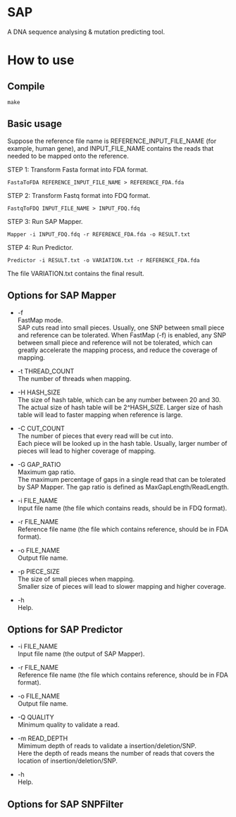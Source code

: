 SAP 
=====

A DNA sequence analysing & mutation predicting tool.


How to use
=====

Compile
-----

    make

Basic usage
-----

Suppose the reference file name is REFERENCE_INPUT_FILE_NAME (for example, human gene), 
and INPUT_FILE_NAME contains the reads that needed to be mapped onto the reference.

STEP 1: Transform Fasta format into FDA format.

    FastaToFDA REFERENCE_INPUT_FILE_NAME > REFERENCE_FDA.fda

STEP 2: Transform Fastq format into FDQ format.

    FastqToFDQ INPUT_FILE_NAME > INPUT_FDQ.fdq

STEP 3: Run SAP Mapper.

    Mapper -i INPUT_FDQ.fdq -r REFERENCE_FDA.fda -o RESULT.txt

STEP 4: Run Predictor.
    
    Predictor -i RESULT.txt -o VARIATION.txt -r REFERENCE_FDA.fda
    
The file VARIATION.txt contains the final result.

Options for SAP Mapper
-----

*   -f  
    FastMap mode.  
    SAP cuts read into small pieces.
    Usually, one SNP between small piece and reference can be tolerated.
    When FastMap (-f) is enabled, any SNP between small piece and reference will not be tolerated,
    which can greatly accelerate the mapping process, and reduce the coverage of mapping.


*   -t THREAD_COUNT  
    The number of threads when mapping.


*   -H HASH_SIZE  
    The size of hash table, which can be any number between 20 and 30.  
    The actual size of hash table will be 2^HASH_SIZE.
    Larger size of hash table will lead to faster mapping when reference is large.


*   -C CUT_COUNT  
    The number of pieces that every read will be cut into.  
    Each piece will be looked up in the hash table.
    Usually, larger number of pieces will lead to higher coverage of mapping.


*   -G GAP_RATIO  
    Maximum gap ratio.  
    The maximum percentage of gaps in a single read that can be tolerated by SAP Mapper.
    The gap ratio is defined as MaxGapLength/ReadLength.


*   -i FILE_NAME  
    Input file name (the file which contains reads, should be in FDQ format).


*   -r FILE_NAME  
    Reference file name (the file which contains reference, should be in FDA format).


*   -o FILE_NAME  
    Output file name.


*   -p PIECE_SIZE  
    The size of small pieces when mapping.  
    Smaller size of pieces will lead to slower mapping and higher coverage.


*   -h  
    Help.


Options for SAP Predictor
-----

*   -i FILE_NAME  
    Input file name (the output of SAP Mapper).


*   -r FILE_NAME  
    Reference file name (the file which contains reference, should be in FDA format).


*   -o FILE_NAME  
    Output file name.


*   -Q QUALITY  
    Minimum quality to validate a read.


*   -m READ_DEPTH  
    Mimimum depth of reads to validate a insertion/deletion/SNP.  
    Here the depth of reads means the number of reads that covers the location of insertion/deletion/SNP.


*   -h  
    Help.

Options for SAP SNPFilter
-----
